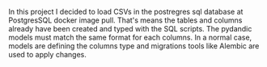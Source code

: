 In this project I decided to load CSVs in the postregres sql database at PostgresSQL docker image pull. 
That's means the tables and columns already have been created and typed with the SQL scripts. 
The pydandic models must match the same format for each columns. 
In a normal case, models are defining the columns type and migrations tools like Alembic are used to apply changes. 

